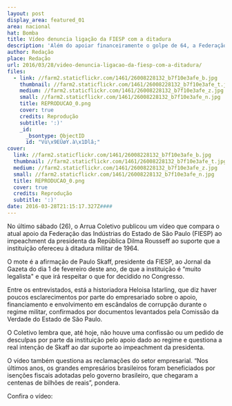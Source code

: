 ```yaml
---
layout: post
display_area: featured_01
area: nacional
hat: Bomba
title: Vídeo denuncia ligação da FIESP com a ditadura
description: 'Além do apoiar financeiramente o golpe de 64, a Federação da Indústria do Estado de São Paulo se beneficiou do regime mi'
author: Redação
place: Redação
url: 2016/03/28/video-denuncia-ligacao-da-fiesp-com-a-ditadura/
files:
  - link: //farm2.staticflickr.com/1461/26008228132_b7f10e3afe_b.jpg
    thumbnail: //farm2.staticflickr.com/1461/26008228132_b7f10e3afe_t.jpg
    medium: //farm2.staticflickr.com/1461/26008228132_b7f10e3afe_z.jpg
    small: //farm2.staticflickr.com/1461/26008228132_b7f10e3afe_n.jpg
    title: REPRODUCAO_0.png
    cover: true
    credits: Reprodução
    subtitle: ':)'
    _id:
      _bsontype: ObjectID
      id: "Vù\x9EÛøY.à\x1Dlâ;"
cover:
  link: //farm2.staticflickr.com/1461/26008228132_b7f10e3afe_b.jpg
  thumbnail: //farm2.staticflickr.com/1461/26008228132_b7f10e3afe_t.jpg
  medium: //farm2.staticflickr.com/1461/26008228132_b7f10e3afe_z.jpg
  small: //farm2.staticflickr.com/1461/26008228132_b7f10e3afe_n.jpg
  title: REPRODUCAO_0.png
  cover: true
  credits: Reprodução
  subtitle: ':)'
date: 2016-03-28T21:15:17.327Z####
---
```

<p>No &uacute;ltimo s&aacute;bado (26), o Arrua Coletivo publicou um v&iacute;deo que compara o atual apoio da Federa&ccedil;&atilde;o das Ind&uacute;strias do Estado de S&atilde;o Paulo (FIESP) ao impeachment da presidenta da Rep&uacute;blica Dilma Rousseff ao suporte que a institui&ccedil;&atilde;o ofereceu &agrave; ditadura militar de 1964.</p>

<p>O mote &eacute; a afirma&ccedil;&atilde;o de Paulo Skaff, presidente da FIESP, ao Jornal da Gazeta do dia 1 de fevereiro deste ano, de que a institui&ccedil;&atilde;o &eacute; &ldquo;muito legalista&quot; e que ir&aacute; respeitar o que for decidido no Congresso.</p>

<p>Entre os entrevistados, est&aacute; a historiadora Heloisa Istarling, que diz haver poucos esclarecimentos por parte do empresariado sobre o apoio, financiamento e envolvimento em esc&acirc;ndalos de corrup&ccedil;&atilde;o durante o regime militar, confirmados por documentos levantados pela Comiss&atilde;o da Verdade do Estado de S&atilde;o Paulo.</p>

<p>O Coletivo lembra que, at&eacute; hoje, n&atilde;o houve uma confiss&atilde;o ou um pedido de desculpas por parte da institui&ccedil;&atilde;o pelo apoio dado ao regime e questiona a real inten&ccedil;&atilde;o de Skaff ao dar suporte ao impeachment da presidenta.</p>

<p>O v&iacute;deo tamb&eacute;m questiona as reclama&ccedil;&otilde;es do setor empresarial. &ldquo;Nos &uacute;ltimos anos, os grandes empres&aacute;rios brasileiros foram beneficiados por isen&ccedil;&otilde;es fiscais adotadas pelo governo brasileiro, que chegaram a centenas de bilh&otilde;es de reais&rdquo;, pondera.</p>

<p>Confira o v&iacute;deo:</p>

<p>&nbsp;</p>

